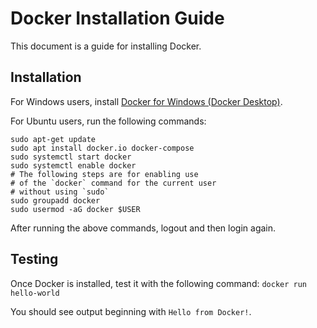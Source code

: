 ﻿# Docker Installation Guide

This document is a guide for installing Docker.

## Installation
For Windows users, install [Docker for Windows (Docker Desktop)](https://docs.docker.com/docker-for-windows/).

For Ubuntu users, run the following commands:
```
sudo apt-get update
sudo apt install docker.io docker-compose
sudo systemctl start docker
sudo systemctl enable docker
# The following steps are for enabling use 
# of the `docker` command for the current user
# without using `sudo`
sudo groupadd docker
sudo usermod -aG docker $USER
```
After running the above commands, logout and then login again.

## Testing 
Once Docker is installed, test it with 
the following command: `docker run hello-world`

You should see output beginning with `Hello from Docker!`.